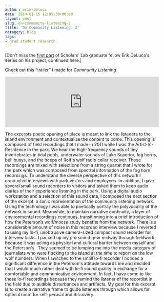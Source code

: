 ```yaml
---
author: erik-deluca
date: 2014-01-15 12:05:30+00:00
layout: post
slug: on-community-listening-2
title: 'On Community Listening: 2'
category: blog
tags:
- grad student research
---
```


[Don't miss the [first part](http://www.scholarslab.org/digital-humanities/on-community-listening-1/) of Scholars' Lab graduate fellow Erik DeLuca's series on his project, continued here.]

Check out this “trailer” I made for _Community Listening_:

<iframe width="100%" height="166" scrolling="no" frameborder="no" src="https://w.soundcloud.com/player?url=http%3A%2F%2Fapi.soundcloud.com%2Ftracks%2F119822657&amp;visual=true&amp;color=ff6600&amp;auto_play=false&amp;show_artwork=true"></iframe>

The excerpts poetic opening of place is meant to link the listeners to the island environment and contextualize the content to come. This opening is composed of field recordings that I made in 2011 while I was the Artist-In-Residence in the park. We hear the high-frequency sounds of tiny invertebrates in tidal pools, underwater sounds of Lake Superior, fog horns, bell buoys, and the beeps of Rolf's wolf radio collar receiver. These recordings are mixed with selections from a string quartet that I wrote for the park which was composed from spectral information of the fog horn recordings. To understand the diverse perspective of this network I conducted interviews with park visitors and employees. In addition, I gave several small sound recorders to visitors and asked them to keep audio diaries of their experience listening in the park. Using a digital audio workstation and a selection of this sound data, I composed the next section of the excerpt, a sonic representation of the community listening network. Using the technology I was able to poetically portray the polyvocality of the network in sound. Meanwhile, to maintain narrative continuity, a layer of environmental recordings continues, transitioning into a brief introduction of how the Peterson’s wolf/moose study benefits from the network. There is a considerable amount of noise in this recorded interview because I reverted to using my lo-fi, unobtrusive camera-sized compact sound recorder for interview tasks. I packed up my pro sound gear midway through fieldwork because it was acting as physical and cultural barrier between myself and the Peterson's.  They seemed to be lumping me into the media category of journalists who were flocking to the island at the time to report on the low wolf numbers. When I switched to the small lo-fi recorder I noticed a significant difference in the Peterson's attitude towards me and decided that I would much rather deal with lo-fi sound quality in exchange for a comfortable and communicative environment. In fact, I have come to like these lo-fi recordings because they remind the listener of the recordist in the field due to audible disturbances and artifacts. My goal for this excerpt is to create a narrative frame to guide listeners through which allows for optimal room for self-perusal and discovery.
